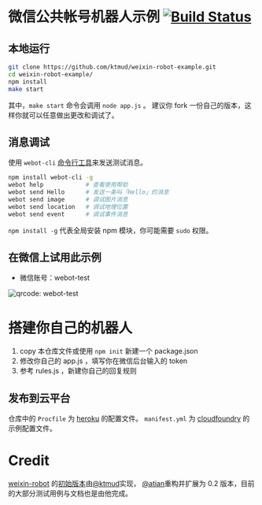 # 微信公共帐号机器人示例 [![Build Status](https://api.travis-ci.org/ktmud/weixin-robot-example.png?branch=master)](https://travis-ci.org/ktmud/weixin-robot-example)

## 本地运行

```bash
git clone https://github.com/ktmud/weixin-robot-example.git
cd weixin-robot-example/
npm install
make start
```

其中，`make start` 命令会调用 `node app.js` 。
建议你 fork 一份自己的版本，这样你就可以任意做出更改和调试了。


## 消息调试

使用 `webot-cli` [命令行工具](https://github.com/ktmud/webot-cli)来发送测试消息。

```bash
npm install webot-cli -g
webot help            # 查看使用帮助
webot send Hello      # 发送一条叫「Hello」的消息
webot send image      # 调试图片消息
webot send location   # 调试地理位置
webot send event      # 调试事件消息
```

`npm install -g` 代表全局安装 npm 模块，你可能需要 `sudo` 权限。


## 在微信上试用此示例

- 微信账号：webot-test

![qrcode: webot-test](https://raw.github.com/ktmud/weixin-robot-example/master/qrcode.jpg)

# 搭建你自己的机器人

1. copy 本仓库文件或使用 `npm init` 新建一个 package.json
2. 修改你自己的 app.js ，填写你在微信后台输入的 token 
3. 参考 rules.js ，新建你自己的回复规则

## 发布到云平台

仓库中的 `Procfile` 为 [heroku](http://www.heroku.com/) 的配置文件。
`manifest.yml` 为 [cloudfoundry](http://www.cloudfoundry.com/) 的示例配置文件。

# Credit

[weixin-robot](https://github.com/ktmud/weixin-robot) 的[初始版本](https://github.com/ktmud/weixin-robot/tree/0.0.x)由[@ktmud](://github.com/ktmud)实现，
[@atian](https://github.com/atian25)重构并扩展为 0.2 版本，目前的大部分测试用例与文档也是由他完成。
